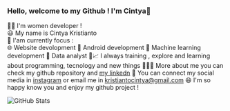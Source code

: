 ### Hello, welcome to my Github ! I'm Cintya👋

👩‍💻 I'm women developer ! </br>
😃 My name is Cintya Kristianto </br>
🧐 I'am currently focus : </br>
   🌐  Website devolopment 
   📱   Android development
   🤖  Machine learning development 
   🧾  Data analyst
🌱📈 I always training , explore and learning about programming, tecnology and new things 
👩🏻‍💼 More about me you can check my github repository and [my linkedn](https://www.linkedin.com/in/cintya-kristianto/)
🤙 You can connect my social media in [instagram](https://www.instagram.com/tya_cin/) or email me in kristiantocintya@gmail.com
😄 I'm so happy know you and enjoy my github project ! 


![GitHub Stats](https://github.com/cin181920/)
